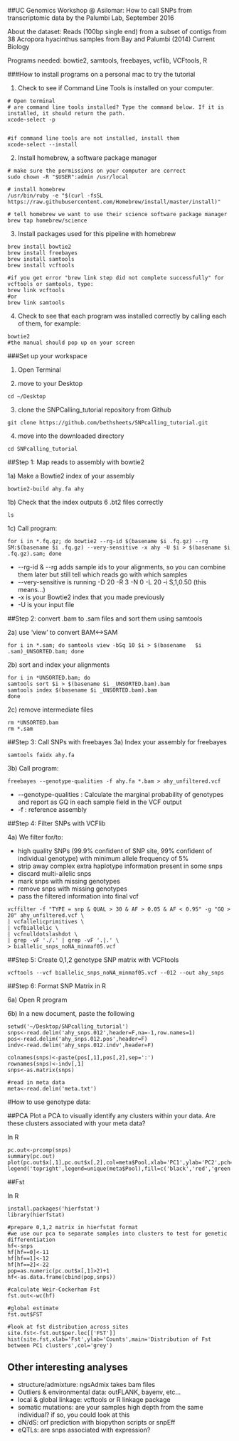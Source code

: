 ##UC Genomics Workshop @ Asilomar: How to call SNPs from transcriptomic data
by the Palumbi Lab, September 2016

About the dataset: 
Reads (100bp single end) from a subset of contigs from 38 Acropora hyacinthus samples from Bay and Palumbi (2014) Current Biology

Programs needed: bowtie2, samtools, freebayes, vcflib, VCFtools, R


###How to install programs on a personal mac to try the tutorial
1) Check to see if Command Line Tools is installed on your computer. 

```
# Open terminal
# are command line tools installed? Type the command below. If it is installed, it should return the path. 
xcode-select -p


#if command line tools are not installed, install them
xcode-select --install
``` 

2) Install homebrew, a software package manager

```
# make sure the permissions on your computer are correct
sudo chown -R "$USER":admin /usr/local

# install homebrew 
/usr/bin/ruby -e "$(curl -fsSL https://raw.githubusercontent.com/Homebrew/install/master/install)" 

# tell homebrew we want to use their science software package manager
brew tap homebrew/science
```

3) Install packages used for this pipeline with homebrew

```
brew install bowtie2
brew install freebayes
brew install samtools 
brew install vcftools

#if you get error "brew link step did not complete successfully" for vcftools or samtools, type:
brew link vcftools
#or
brew link samtools
```

4) Check to see that each program was installed correctly by calling each of them, for example:

```
bowtie2
#the manual should pop up on your screen 
```


###Set up your workspace
1) Open Terminal

2) move to your Desktop 

`cd ~/Desktop`

3) clone the SNPCalling_tutorial repository from Github

`git clone https://github.com/bethsheets/SNPcalling_tutorial.git`

4) move into the downloaded directory 

`cd SNPcalling_tutorial`


##Step 1: Map reads to assembly with bowtie2

1a) Make a Bowtie2 index of your assembly

`bowtie2-build ahy.fa ahy`

1b) Check that the index outputs 6 .bt2 files correctly 

`ls`

1c) Call program:

```
for i in *.fq.gz; do bowtie2 --rg-id $(basename $i .fq.gz) --rg SM:$(basename $i .fq.gz) --very-sensitive -x ahy -U $i > $(basename $i .fq.gz).sam; done
```
- --rg-id & --rg adds sample ids to your alignments, so you can combine them later but still tell which reads go with which samples
- --very-sensitive is running -D 20 -R 3 -N 0 -L 20 -i S,1,0.50 (this means...)
- -x is your Bowtie2 index that you made previously
- -U is your input file


##Step 2: convert .bam to .sam files and sort them using samtools 

2a) use ‘view’ to convert BAM<->SAM

`for i in *.sam; do samtools view -bSq 10 $i > $(basename 	$i .sam)_UNSORTED.bam; done`

2b) sort and index your alignments

```
for i in *UNSORTED.bam; do
samtools sort $i > $(basename $i _UNSORTED.bam).bam
samtools index $(basename $i _UNSORTED.bam).bam
done
```

2c) remove intermediate files

```
rm *UNSORTED.bam
rm *.sam
```


##Step 3: Call SNPs with freebayes
3a) Index your assembly for freebayes

`samtools faidx ahy.fa`

3b) Call program:

`freebayes --genotype-qualities -f ahy.fa *.bam > ahy_unfiltered.vcf`

- --genotype-qualities : Calculate the marginal probability of genotypes and report as GQ in each sample field in the VCF output
- -f : reference assembly

##Step 4: Filter SNPs with VCFlib

4a) We filter for/to:

- high quality SNPs (99.9% confident of SNP site, 99% confident of individual genotype) with minimum allele frequency of 5%
- strip away complex extra haplotype information present in some snps 
- discard multi-allelic snps 
- mark snps with missing genotypes
- remove snps with missing genotypes
- pass the filtered information into final vcf

```
vcffilter -f "TYPE = snp & QUAL > 30 & AF > 0.05 & AF < 0.95" -g "GQ > 20" ahy_unfiltered.vcf \
| vcfallelicprimitives \
| vcfbiallelic \
| vcfnulldotslashdot \
| grep -vF './.' | grep -vF '.|.' \
> biallelic_snps_noNA_minmaf05.vcf
```

##Step 5: Create 0,1,2 genotype SNP matrix with VCFtools

`vcftools --vcf biallelic_snps_noNA_minmaf05.vcf --012 --out ahy_snps`

##Step 6: Format SNP Matrix in R

6a) Open R program

6b) In a new document, paste the following

```
setwd('~/Desktop/SNPcalling_tutorial')
snps<-read.delim('ahy_snps.012',header=F,na=-1,row.names=1)
pos<-read.delim('ahy_snps.012.pos',header=F)
indv<-read.delim('ahy_snps.012.indv',header=F)

colnames(snps)<-paste(pos[,1],pos[,2],sep=':')
rownames(snps)<-indv[,1]
snps<-as.matrix(snps)

#read in meta data
meta<-read.delim('meta.txt')
```


#How to use genotype data:

##PCA
Plot a PCA to visually identify any clusters within your data. Are these clusters associated with your meta data?

In R

```
pc.out<-prcomp(snps)
summary(pc.out)
plot(pc.out$x[,1],pc.out$x[,2],col=meta$Pool,xlab='PC1',ylab='PC2',pch=19)
legend('topright',legend=unique(meta$Pool),fill=c('black','red','green'))
```

##Fst

In R

```
install.packages('hierfstat')
library(hierfstat)

#prepare 0,1,2 matrix in hierfstat format
#we use our pca to separate samples into clusters to test for genetic differentiation
hf<-snps
hf[hf==0]<-11
hf[hf==1]<-12
hf[hf==2]<-22
pop=as.numeric(pc.out$x[,1]>2)+1
hf<-as.data.frame(cbind(pop,snps))

#calculate Weir-Cockerham Fst
fst.out<-wc(hf)

#global estimate
fst.out$FST

#look at fst distribution across sites
site.fst<-fst.out$per.loc[['FST']]
hist(site.fst,xlab='Fst',ylab='Counts',main='Distribution of Fst between PC1 clusters',col='grey')
```

## Other interesting analyses

- structure/admixture: ngsAdmix takes bam files
- Outliers & environmental data: outFLANK, bayenv, etc…
- local & global linkage: vcftools or R linkage package
- somatic mutations: are your samples high depth from the same individual? if so, you could look at this
- dN/dS: orf prediction with biopython scripts or snpEff
- eQTLs: are snps associated with expression?
